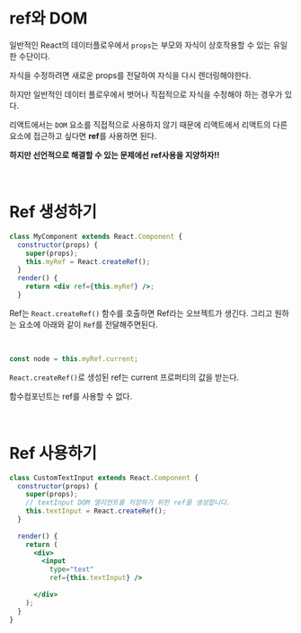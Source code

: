 # ref와 DOM

일반적인 React의 데이터플로우에서 `props`는 부모와 자식이 상호작용할 수 있는 유일한 수단이다.

자식을 수정하려면 새로운 props를 전달하여 자식을 다시 렌더링해야한다.

하지만 일반적인 데이터 플로우에서 벗어나 직접적으로 자식을 수정해야 하는 경우가 있다. 

리액트에서는 `DOM` 요소를 직접적으로 사용하지 않기 때문에 리액트에서 리액트의 다른 요소에 접근하고 싶다면 **ref**를 사용하면 된다. 

**하지만 선언적으로 해결할 수 있는 문제에선 ref사용을 지양하자!!**

<br>

# Ref 생성하기

```jsx
class MyComponent extends React.Component {
  constructor(props) {
    super(props);
    this.myRef = React.createRef();
  }
  render() {
    return <div ref={this.myRef} />;
  }
 ```
 
 Ref는 `React.createRef()` 함수를 호출하면 Ref라는 오브젝트가 생긴다. 그리고 원하는 요소에 아래와 같이 `Ref`를 전달해주면된다.
 
 
 <br>
 
 ```jsx
 const node = this.myRef.current;
 ```
                
 `React.createRef()`로 생성된 ref는 current 프로퍼티의 값을 받는다. 
 
 함수컴포넌트는 ref를 사용할 수 없다. 



<br>

# Ref 사용하기

```jsx
class CustomTextInput extends React.Component {
  constructor(props) {
    super(props);
    // textInput DOM 엘리먼트를 저장하기 위한 ref를 생성합니다.
    this.textInput = React.createRef();
  }
  
  render() {
    return (
      <div>
        <input
          type="text"
          ref={this.textInput} />
       
      </div>
    );
  }
}
```


